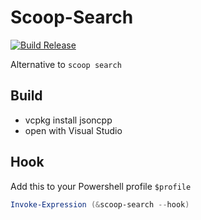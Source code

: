 # Scoop-Search
[![Build Release](https://github.com/chriscp-cat/Scoop-Search/actions/workflows/build.yaml/badge.svg?branch=master&event=push)](https://github.com/chriscp-cat/Scoop-Search/actions/workflows/build.yaml)

Alternative to  ```scoop search``` 


## Build

* vcpkg install jsoncpp
* open with Visual Studio

## Hook

Add this to your Powershell profile ```$profile```
```powershell
Invoke-Expression (&scoop-search --hook)
```